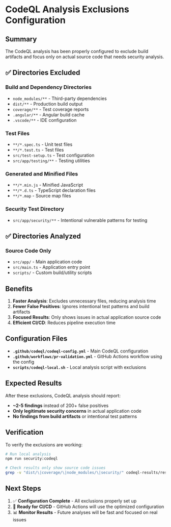 # CodeQL Analysis Exclusions Configuration

## Summary

The CodeQL analysis has been properly configured to exclude build artifacts and focus only on actual source code that needs security analysis.

## ✅ Directories Excluded

### Build and Dependency Directories
- `node_modules/**` - Third-party dependencies
- `dist/**` - Production build output
- `coverage/**` - Test coverage reports
- `.angular/**` - Angular build cache
- `.vscode/**` - IDE configuration

### Test Files
- `**/*.spec.ts` - Unit test files
- `**/*.test.ts` - Test files
- `src/test-setup.ts` - Test configuration
- `src/app/testing/**` - Testing utilities

### Generated and Minified Files
- `**/*.min.js` - Minified JavaScript
- `**/*.d.ts` - TypeScript declaration files
- `**/*.map` - Source map files

### Security Test Directory
- `src/app/security/**` - Intentional vulnerable patterns for testing

## ✅ Directories Analyzed

### Source Code Only
- `src/app/` - Main application code
- `src/main.ts` - Application entry point
- `scripts/` - Custom build/utility scripts

## Benefits

1. **Faster Analysis**: Excludes unnecessary files, reducing analysis time
2. **Fewer False Positives**: Ignores intentional test patterns and build artifacts
3. **Focused Results**: Only shows issues in actual application source code
4. **Efficient CI/CD**: Reduces pipeline execution time

## Configuration Files

- **`.github/codeql/codeql-config.yml`** - Main CodeQL configuration
- **`.github/workflows/pr-validation.yml`** - GitHub Actions workflow using the config
- **`scripts/codeql-local.sh`** - Local analysis script with exclusions

## Expected Results

After these exclusions, CodeQL analysis should report:
- **~2-5 findings** instead of 200+ false positives
- **Only legitimate security concerns** in actual application code
- **No findings from build artifacts** or intentional test patterns

## Verification

To verify the exclusions are working:

```bash
# Run local analysis
npm run security:codeql

# Check results only show source code issues
grep -v "dist/\|coverage/\|node_modules/\|security/" codeql-results/results.csv
```

## Next Steps

1. ✅ **Configuration Complete** - All exclusions properly set up
2. 🔄 **Ready for CI/CD** - GitHub Actions will use the optimized configuration
3. 📊 **Monitor Results** - Future analyses will be fast and focused on real issues
